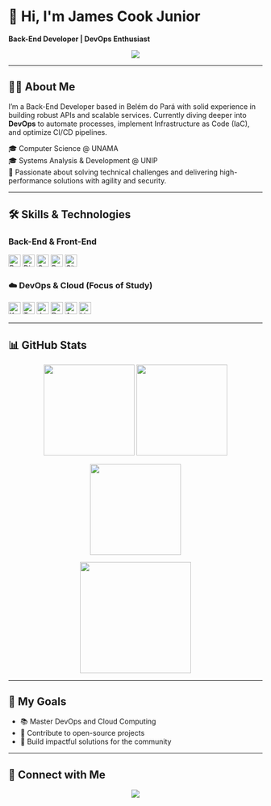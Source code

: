 # 👋 Hi, I'm James Cook Junior
**Back-End Developer | DevOps Enthusiast**

<p align="center">
  <a href="https://www.linkedin.com/in/devcook/" target="_blank">
    <img src="https://img.shields.io/badge/LinkedIn-blue?style=for-the-badge&logo=linkedin" />
  </a>
  
---

## 👨‍💻 About Me

I’m a Back-End Developer based in Belém do Pará with solid experience in building robust APIs and scalable services. Currently diving deeper into **DevOps** to automate processes, implement Infrastructure as Code (IaC), and optimize CI/CD pipelines.

🎓 Computer Science @ UNAMA  
🎓 Systems Analysis & Development @ UNIP  
🚀 Passionate about solving technical challenges and delivering high-performance solutions with agility and security.

---

## 🛠️ Skills & Technologies

### Back-End & Front-End

<p align="left">
  <a href="https://www.python.org" target="_blank"><img alt="Python" width="24px" src="https://cdn.jsdelivr.net/gh/devicons/devicon@latest/icons/python/python-original.svg"/></a>
  <a href="https://www.djangoproject.com/" target="_blank"><img alt="Django" width="24px" src="https://cdn.jsdelivr.net/gh/devicons/devicon@latest/icons/django/django-plain.svg"/></a>
  <a href="https://go.dev/" target="_blank"><img alt="Go" width="24px" src="https://cdn.jsdelivr.net/gh/devicons/devicon@latest/icons/go/go-original-wordmark.svg"/></a>
  <a href="https://www.postgresql.org" target="_blank"><img alt="PostgreSQL" width="24px" src="https://cdn.jsdelivr.net/gh/devicons/devicon@latest/icons/postgresql/postgresql-original.svg"/></a>
  <a href="https://git-scm.com/" target="_blank"><img alt="Git" width="24px" src="https://cdn.jsdelivr.net/gh/devicons/devicon@latest/icons/git/git-original.svg"/></a>
</p>

### ☁️ DevOps & Cloud (Focus of Study)

<p align="left">
  <a href="https://kubernetes.io" target="_blank"><img alt="Kubernetes" width="24px" src="https://cdn.jsdelivr.net/gh/devicons/devicon@latest/icons/kubernetes/kubernetes-plain.svg"/></a>
  <a href="https://www.terraform.io" target="_blank"><img alt="Terraform" width="24px" src="https://cdn.jsdelivr.net/gh/devicons/devicon@latest/icons/terraform/terraform-original.svg"/></a>
  <a href="https://www.jenkins.io" target="_blank"><img alt="Jenkins" width="24px" src="https://cdn.jsdelivr.net/gh/devicons/devicon@latest/icons/jenkins/jenkins-original.svg"/></a>
  <a href="https://www.docker.com/" target="_blank"><img alt="Docker" width="24px" src="https://cdn.jsdelivr.net/gh/devicons/devicon@latest/icons/docker/docker-original.svg"/></a>
  <a href="https://aws.amazon.com" target="_blank"><img alt="AWS" width="24px" src="https://cdn.jsdelivr.net/gh/devicons/devicon@latest/icons/amazonwebservices/amazonwebservices-original-wordmark.svg"/></a>
  <a href="https://www.linux.org/" target="_blank"><img alt="Linux" width="24px" src="https://cdn.jsdelivr.net/gh/devicons/devicon@latest/icons/linux/linux-original.svg"/></a>
</p>

---

## 📊 GitHub Stats

<p align="center">
  <img src="https://github-readme-stats.vercel.app/api?username=JamesCookDev&show_icons=true&theme=tokyonight&count_private=true" height="180"/>
  <img src="https://github-readme-streak-stats.demolab.com/?user=JamesCookDev&theme=tokyonight" height="180"/>
</p>

<p align="center">
  <img src="https://github-readme-stats.vercel.app/api/top-langs/?username=JamesCookDev&layout=compact&theme=tokyonight&langs_count=8" height="180"/>
</p>

<p align="center">
  <img src="https://github-profile-summary-cards.vercel.app/api/cards/profile-details?username=JamesCookDev&theme=tokyonight" height="220"/>
</p>

---

## 🚀 My Goals

- 📚 Master DevOps and Cloud Computing
- 🤝 Contribute to open-source projects
- 🚀 Build impactful solutions for the community

---

## 🤝 Connect with Me

<p align="center">
  <a href="https://www.linkedin.com/in/devcook/" target="_blank">
    <img src="https://img.shields.io/badge/LinkedIn-blue?style=for-the-badge&logo=linkedin" />
  </a>

